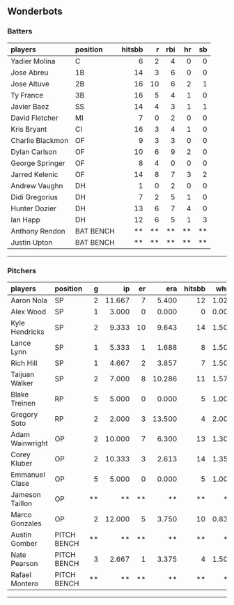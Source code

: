 ## Wonderbots

### Batters

 
|players          |position  | hitsbb|  r| rbi| hr| sb| 
|:----------------|:---------|------:|--:|---:|--:|--:| 
|Yadier Molina    |C         |      6|  2|   4|  0|  0| 
|Jose Abreu       |1B        |     14|  3|   6|  0|  0| 
|Jose Altuve      |2B        |     16| 10|   6|  2|  1| 
|Ty France        |3B        |     16|  5|   4|  1|  0| 
|Javier Baez      |SS        |     14|  4|   3|  1|  1| 
|David Fletcher   |MI        |      7|  0|   2|  0|  0| 
|Kris Bryant      |CI        |     16|  3|   4|  1|  0| 
|Charlie Blackmon |OF        |      9|  3|   3|  0|  0| 
|Dylan Carlson    |OF        |     10|  6|   9|  2|  0| 
|George Springer  |OF        |      8|  4|   0|  0|  0| 
|Jarred Kelenic   |OF        |     14|  8|   7|  3|  2| 
|Andrew Vaughn    |DH        |      1|  0|   2|  0|  0| 
|Didi Gregorius   |DH        |      7|  2|   5|  1|  0| 
|Hunter Dozier    |DH        |     13|  6|   7|  4|  0| 
|Ian Happ         |DH        |     12|  6|   5|  1|  3| 
|Anthony Rendon   |BAT BENCH |     **| **|  **| **| **| 
|Justin Upton     |BAT BENCH |     **| **|  **| **| **| 

* * *

### Pitchers

 
|players         |position    |  g|     ip| er|    era| hitsbb|  whip| so|  w| sv| 
|:---------------|:-----------|--:|------:|--:|------:|------:|-----:|--:|--:|--:| 
|Aaron Nola      |SP          |  2| 11.667|  7|  5.400|     12| 1.029| 17|  2|  0| 
|Alex Wood       |SP          |  1|  3.000|  0|  0.000|      0| 0.000|  4|  0|  0| 
|Kyle Hendricks  |SP          |  2|  9.333| 10|  9.643|     14| 1.500|  4|  0|  0| 
|Lance Lynn      |SP          |  1|  5.333|  1|  1.688|      8| 1.500|  5|  0|  0| 
|Rich Hill       |SP          |  1|  4.667|  2|  3.857|      7| 1.500|  7|  0|  0| 
|Taijuan Walker  |SP          |  2|  7.000|  8| 10.286|     11| 1.571|  4|  0|  0| 
|Blake Treinen   |RP          |  5|  5.000|  0|  0.000|      5| 1.000|  6|  0|  1| 
|Gregory Soto    |RP          |  2|  2.000|  3| 13.500|      4| 2.000|  3|  0|  0| 
|Adam Wainwright |OP          |  2| 10.000|  7|  6.300|     13| 1.300|  3|  0|  0| 
|Corey Kluber    |OP          |  2| 10.333|  3|  2.613|     14| 1.355|  8|  1|  0| 
|Emmanuel Clase  |OP          |  5|  5.000|  0|  0.000|      5| 1.000|  6|  1|  2| 
|Jameson Taillon |OP          | **|     **| **|     **|     **|    **| **| **| **| 
|Marco Gonzales  |OP          |  2| 12.000|  5|  3.750|     10| 0.833| 10|  1|  0| 
|Austin Gomber   |PITCH BENCH | **|     **| **|     **|     **|    **| **| **| **| 
|Nate Pearson    |PITCH BENCH |  3|  2.667|  1|  3.375|      4| 1.500|  5|  0|  0| 
|Rafael Montero  |PITCH BENCH | **|     **| **|     **|     **|    **| **| **| **| 


* * *


